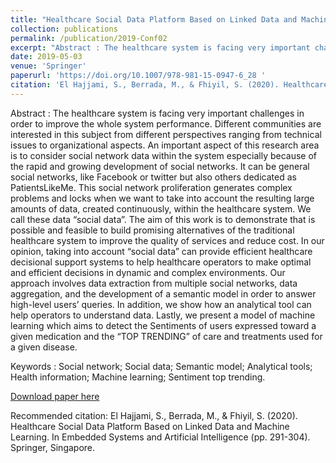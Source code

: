 ```yaml
---
title: "Healthcare Social Data Platform Based on Linked Data and Machine Learning"
collection: publications
permalink: /publication/2019-Conf02
excerpt: "Abstract : The healthcare system is facing very important challenges in order to improve the whole system performance. Different communities are interested in this subject from different perspectives ranging from technical issues to organizational aspects. An important aspect of this research area is to consider social network data within the system especially because of the rapid and growing development of social networks. It can be general social networks, like Facebook or twitter but also others dedicated as PatientsLikeMe. This social network proliferation generates complex problems and locks when we want to take into account the resulting large amounts of data, created continuously, within the healthcare system. We call these data “social data”. The aim of this work is to demonstrate that is possible and feasible to build promising alternatives of the traditional healthcare system to improve the quality of services and reduce cost. In our opinion, taking into account “social data” can provide efficient healthcare decisional support systems to help healthcare operators to make optimal and efficient decisions in dynamic and complex environments. Our approach involves data extraction from multiple social networks, data aggregation, and the development of a semantic model in order to answer high-level users’ queries. In addition, we show how an analytical tool can help operators to understand data. Lastly, we present a model of machine learning which aims to detect the Sentiments of users expressed toward a given medication and the “TOP TRENDING” of care and treatments used for a given disease."
date: 2019-05-03
venue: 'Springer'
paperurl: 'https://doi.org/10.1007/978-981-15-0947-6_28 '
citation: 'El Hajjami, S., Berrada, M., & Fhiyil, S. (2020). Healthcare Social Data Platform Based on Linked Data and Machine Learning. In Embedded Systems and Artificial Intelligence (pp. 291-304). Springer, Singapore.'
---
```


Abstract : The healthcare system is facing very important challenges in order to improve the whole system performance. Different communities are interested in this subject from different perspectives ranging from technical issues to organizational aspects. An important aspect of this research area is to consider social network data within the system especially because of the rapid and growing development of social networks. It can be general social networks, like Facebook or twitter but also others dedicated as PatientsLikeMe. This social network proliferation generates complex problems and locks when we want to take into account the resulting large amounts of data, created continuously, within the healthcare system. We call these data “social data”. The aim of this work is to demonstrate that is possible and feasible to build promising alternatives of the traditional healthcare system to improve the quality of services and reduce cost. In our opinion, taking into account “social data” can provide efficient healthcare decisional support systems to help healthcare operators to make optimal and efficient decisions in dynamic and complex environments. Our approach involves data extraction from multiple social networks, data aggregation, and the development of a semantic model in order to answer high-level users’ queries. In addition, we show how an analytical tool can help operators to understand data. Lastly, we present a model of machine learning which aims to detect the Sentiments of users expressed toward a given medication and the “TOP TRENDING” of care and treatments used for a given disease.

Keywords : Social network; Social data; Semantic model; Analytical tools; Health information; Machine learning; Sentiment top trending.

[Download paper here](/files/2019-Conf02.pdf)

Recommended citation: El Hajjami, S., Berrada, M., & Fhiyil, S. (2020). Healthcare Social Data Platform Based on Linked Data and Machine Learning. In Embedded Systems and Artificial Intelligence (pp. 291-304). Springer, Singapore.

